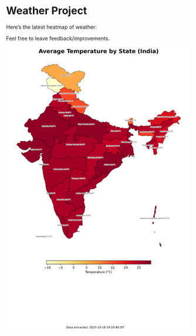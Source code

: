 # Weather Project

Here’s the latest heatmap of weather:

Feel free to leave feedback/improvements.

![India Heatmap](docs/assets/india_heatmap.png?v=F398DA)
